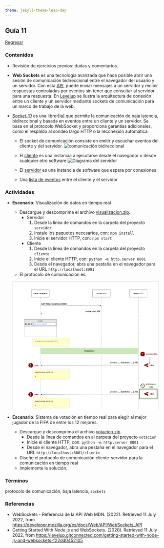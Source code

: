 ```yaml
---
theme: jekyll-theme-leap-day
---
```


## Guía 11

[Regresar](/DAWM/)

### Contenidos

* Revisión de ejercicios previos: dudas y comentarios.
* **Web Sockets** es una tecnología avanzada que hace posible abrir una sesión de comunicación bidireccional entre el navegador del usuario y un servidor. Con esta [API](https://developer.mozilla.org/es/docs/Web/API/WebSockets_API), puede enviar mensajes a un servidor y  recibir respuestas controladas por eventos sin tener que consultar al servidor para una respuesta. En [Levelup](https://levelup.gitconnected.com/getting-started-with-node-js-and-websockets-f22dd0452105) se ilustra la arquitectura de conexión entre un cliente y un servidor mediante sockets de comunicación para un marco de trabajo de la web.


* [*Socket.IO*](https://socket.io/docs/v4/) es una librer[ia] que permite la comunicación de baja latencia, bidireccional y basada en eventos entre un cliente y un servidor. Se basa en el protocolo WebSocket y proporciona garantías adicionales, como el respaldo al sondeo largo HTTP o la reconexión automática.
	
	
	- El socket de comunicación consiste en emitir y escuchar eventos del cliente y del servidor.
	![comunicación bidireccional](https://socket.io/images/bidirectional-communication-socket.png)

	- El [cliente](https://socket.io/docs/v4/client-installation/) es una instancia a ejecutarse desde el navegador o desde cualquier otro software
	![Diagrama del servidor](https://socket.io/images/server-class-diagram-server.png)

	- El [servidor](https://socket.io/docs/v4/server-installation/) es una instancia de software que espera por conexiones 
	- Una [lista de eventos](https://socket.io/docs/v4/emit-cheatsheet/) entre el cliente y el servidor



### Actividades

* **Escenario:** Visualización de datos en tiempo real

	+ Descargue y descomprima el archivo [visualizacion.zip](../ejercicios/visualizacion.zip).
		- Servidor
			1. Desde la línea de comandos en la carpeta del proyecto `servidor`
			2. Instale los paquetes necesarios, con: `npm install`
			3. Inicie el servidor HTTP, con: `npm start`
		- Cliente
			1. Desde la línea de comandos en la carpeta del proyecto `cliente`
			2. Inicie el cliente HTTP, con: `python -m http.server 8001`
			3. Desde el navegador, abra una pestaña en el navegador para el URL `http://localhost:8001`	
	+ El protocolo de comunicación es:

	![Datos por stream](imagenes/3-websocket.png)
	
* **Escenario:** Sistema de votación en tiempo real para elegir al mejor jugador de la FIFA de entre los 12 mejores.
	
	+ Descargue y descomprima el archivo [votacion.zip](../ejercicios/votacion.zip).
		- Desde la línea de comandos en al carpeta del proyecto `votacion`
		- Inicie el cliente HTTP, con: `python -m http.server 8001`
		- Desde el navegador, abra una pestaña en el navegador para el URL `http://localhost:8001/cliente`	
	+ Diseñe el protocolo de comunicación cliente-servidor para la comunicación en tiempo real
	+ Implemente la solución.

	
### Términos

protocolo de comunicación, baja latencia, `sockets`

### Referencias

* WebSockets - Referencia de la API Web MDN. (2022). Retrieved 11 July 2022, from https://developer.mozilla.org/es/docs/Web/API/WebSockets_API
* Getting Started With Node.js and WebSockets. (2020). Retrieved 11 July 2022, from https://levelup.gitconnected.com/getting-started-with-node-js-and-websockets-f22dd0452105
